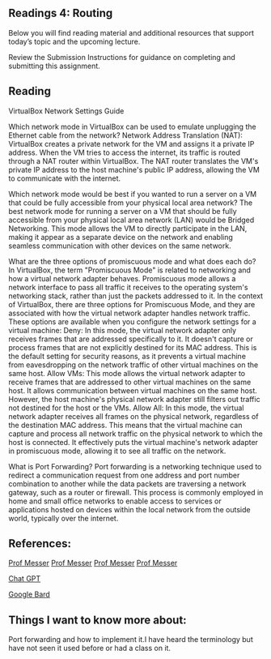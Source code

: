 ## Readings 4: Routing

Below you will find reading material and additional resources that support today’s topic and the upcoming lecture.

Review the Submission Instructions for guidance on completing and submitting this assignment.

## Reading

VirtualBox Network Settings Guide

Which network mode in VirtualBox can be used to emulate unplugging the Ethernet cable from the network?
Network Address Translation (NAT): VirtualBox creates a private network for the VM and assigns it a private IP address. When the VM tries to access the internet, its traffic is routed through a NAT router within VirtualBox. The NAT router translates the VM's private IP address to the host machine's public IP address, allowing the VM to communicate with the internet.


 Which network mode would be best if you wanted to run a server on a VM that could be fully accessible from your physical local area network?
The best network mode for running a server on a VM that should be fully accessible from your physical local area network (LAN) would be Bridged Networking. This mode allows the VM to directly participate in the LAN, making it appear as a separate device on the network and enabling seamless communication with other devices on the same network.

What are the three options of promiscuous mode and what does each do?
In VirtualBox, the term "Promiscuous Mode" is related to networking and how a virtual network adapter behaves. Promiscuous mode allows a network interface to pass all traffic it receives to the operating system's networking stack, rather than just the packets addressed to it. In the context of VirtualBox, there are three options for Promiscuous Mode, and they are associated with how the virtual network adapter handles network traffic. These options are available when you configure the network settings for a virtual machine:
Deny: In this mode, the virtual network adapter only receives frames that are addressed specifically to it. It doesn't capture or process frames that are not explicitly destined for its MAC address. This is the default setting for security reasons, as it prevents a virtual machine from eavesdropping on the network traffic of other virtual machines on the same host.
Allow VMs: This mode allows the virtual network adapter to receive frames that are addressed to other virtual machines on the same host. It allows communication between virtual machines on the same host. However, the host machine's physical network adapter still filters out traffic not destined for the host or the VMs.
Allow All: In this mode, the virtual network adapter receives all frames on the physical network, regardless of the destination MAC address. This means that the virtual machine can capture and process all network traffic on the physical network to which the host is connected. It effectively puts the virtual machine's network adapter in promiscuous mode, allowing it to see all traffic on the network.



What is Port Forwarding?
Port forwarding is a networking technique used to redirect a communication request from one address and port number combination to another while the data packets are traversing a network gateway, such as a router or firewall. This process is commonly employed in home and small office networks to enable access to services or applications hosted on devices within the local network from the outside world, typically over the internet.

## References:

[Prof Messer](https://www.professormesser.com/network-plus/n10-008/n10-008-video/network-switching-overview-n10-008/) 
[Prof Messer](https://www.professormesser.com/network-plus/n10-008/n10-008-video/n10-008-dynamic-routing/) 
[Prof Messer](https://www.professormesser.com/network-plus/n10-008/n10-008-video/routing-technologies-n10-008/) 
[Prof Messer](https://www.professormesser.com/network-plus/n10-008/n10-008-video/network-topologies-5/) 

[Chat GPT](https://chat.openai.com/share/8003f867-47a6-4042-b45e-656081ddb534) 

[Google Bard](https://bard.google.com/chat/889fe46c8efdcb09) 

## Things I want to know more about:

Port forwarding and how to implement it.I have heard the terminology but have not seen it used before or had a class on it.
